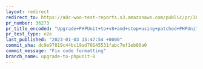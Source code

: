 ```yaml
---
layout: redirect
redirect_to: https://a8c-woo-test-reports.s3.amazonaws.com/public/pr/36273/e2e/index.html
pr_number: 36273
pr_title_encoded: "Upgrade+PHPUnit+to+v8+and+stop+using+patched+PHPUnit+7+for+PHP+8"
pr_test_type: e2e
last_published: "2023-01-03 15:47:54 +0000"
commit_sha: dc9e97819c44bc19ad70145531fabc7ef1eb80a0
commit_message: "Fix code formatting"
branch_name: upgrade-to-phpunit-8
---
```

